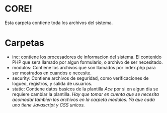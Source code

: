 # CORE!
Esta carpeta contiene toda los archivos del sistema.

# Carpetas
* inc: contiene los procesadores de informacion del sistema. El contenido PHP que sera llamado por algun formulario, o archivo de ser necesitado.
* modulos: Contiene los archivos que son llamados por index.php para ser mostrados en cuandos e necesite.
* security: Contiene archivos de seguridad, como verificaciones de logueo, registros, y salida de usuarios.
* static: Contiene datos basicos de la plantilla *Ace* por si en algun dia se requiere cambiar la plantilla. _Hay que tomar en cuenta que se necesita acomodar tambien los archivos en la carpeta modulos. Ya que cada uno tiene *Javascript y CSS* unicos._
